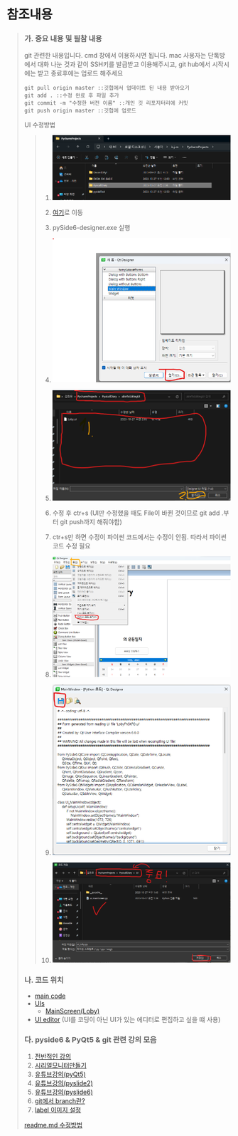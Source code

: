 참조내용
=============

>### 가. 중요 내용 및 필참 내용
> git 관련한 내용입니다. cmd 창에서 이용하시면 됩니다. mac 사용자는 단톡방에서 대화 나눈 것과 같이 SSH키를 발급받고 이용해주시고, git hub에서 시작시에는 받고 종료후에는 업로드 해주세요
> 
>```commandline
>git pull origin master ::깃헙에서 업데이트 된 내용 받아오기
>git add . ::수정 완료 후 파일 추가
>git commit -m "수정한 버전 이름" ::개인 깃 리포지터리에 커밋
>git push origin master ::깃헙에 업로드
>```
>UI 수정방법
> >1. ![pycharm 프로젝트 파일 접속](/Images/UIprocess1.png)
> >
> >2. [여기](/venv/Scripts)로 이동
> >3. pySide6-designer.exe 실행
> >4. ![UI 열기](/Images/UIprocess2.png)
> >5. ![UI 열기2](/Images/UIprocess3.png)
> >6. 수정 후 ctr+s (UI만 수정했을 때도 File이 바뀐 것이므로 git add .부터 git push까지 해줘야함)
> >7. ctr+s만 하면 수정이 파이썬 코드에서는 수정이 안됨. 따라서 파이썬 코드 수정 필요
> >8. ![UI 저장](/Images/UIprocess4.png)
> >9. ![UI 저장](/Images/UIprocess5.png)
> >10. ![UI 저장](/Images/UIprocess6.png)
> 
>
>### 나. 코드 위치
> + [main code](main.py)
> + [UIs](UI)
>   + [MainScreen(Loby)](UI/ui_Loby.py)
> + [UI editor](venv/Scripts/pyside6-designer.exe) (UI를 코딩이 아닌 UI가 있는 에디터로 편집하고 싶을 떄 사용)
> 
>### 다. pyside6 & PyQt5 & git 관련 강의 모음
>1. [전반적인 강의](https://answer-me.tistory.com/category/pyside6)
>2. [시리얼모니터만들기](https://sc.sogang.ac.kr/bbs/bbsview.do?pkid=69555&bbsid=3857&wslID=mecha&searchField=&searchValue=&currentPage=1)
>3. [유튜브강의(pyQt5)](https://youtube.com/playlist?list=PL1eLKSeW1Baj72go6l3gg4C8TXRNUBdMo&si=sX0lmVDnQGDhhgUW)
>4. [유튜브강의(pyslide2)](https://www.youtube.com/playlist?list=PL1eLKSeW1Bah_G3DnTwQiytpMlET04LN7)
>5. [유튜브강의(pyslide6)](https://youtube.com/playlist?list=PLl0_N0yeFLesyK9nHoww-vL5As3aPlWgq&si=lxE_QT6QE4fkCmZd)
>6. [git에서 branch란?](https://git-scm.com/book/ko/v2/Git-%EB%B8%8C%EB%9E%9C%EC%B9%98-%EB%B8%8C%EB%9E%9C%EC%B9%98%EB%9E%80-%EB%AC%B4%EC%97%87%EC%9D%B8%EA%B0%80)
>7. [label 이미지 설정](https://martinii.fun/192)
>
> 
> [readme.md 수정방법](https://gist.github.com/ihoneymon/652be052a0727ad59601)